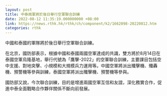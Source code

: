 ```yaml
---
layout: post
title: 中泰兩軍將於後日舉行空軍聯合訓練
date: 2022-08-12 11:35:19.000000000 +08:00
link: https://news.rthk.hk/rthk/ch/component/k2/1662098-20220812.htm
categories: rthk
---
```


中國和泰國的軍隊將於後日舉行空軍聯合訓練。

在北京，國防部表示，根據中國和泰國兩國空軍達成的共識，雙方將於8月14日在泰國空軍烏隆基地，舉行代號為「鷹擊-2022」的空軍聯合訓練，主要課目包括空中支援、對地突擊、小規模和大規模兵力運用等。中國空軍將派出殲擊機、殲轟機、預警機等參與訓練，泰國空軍將派出殲擊機、預警機等參與。 
  
國防部又說，今次聯合訓練，目的是增進兩國空軍互信和友誼，深化務實合作，促進中泰全面戰略合作夥伴關係不斷向前發展。
